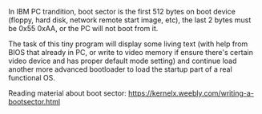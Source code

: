 
In IBM PC trandition, boot sector is the first 512 bytes on boot device (floppy, hard disk, network remote start image, etc), the last 2 bytes must be 0x55 0xAA, or the PC will not boot from it.

The task of this tiny program will display some living text (with help from BIOS that already in PC, or write to video memory if ensure there's certain video device and has proper default mode setting) and continue load another more advanced bootloader to load the startup part of a real functional OS.

Reading material about boot sector:
https://kernelx.weebly.com/writing-a-bootsector.html

